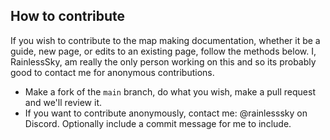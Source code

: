 ## How to contribute
If you wish to contribute to the map making documentation, whether it be a guide, new page, or edits to an existing page, follow the methods below. I, RainlessSky, am really the only person working on this and so its probably good to contact me for anonymous contributions.

* Make a fork of the `main` branch, do what you wish, make a pull request and we'll review it.
* If you want to contribute anonymously, contact me: @rainlesssky on Discord. Optionally include a commit message for me to include.